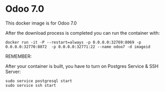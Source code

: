 Odoo 7.0
========

This docker image is for Odoo 7.0

After the download process is completed you can run the container with:

    docker run -it -P --restart=always -p 0.0.0.0:32769:8069 -p 0.0.0.0:32770:8072  -p 0.0.0.0:32771:22 --name odoo7 -d imageid

REMEMBER:

After your container is built, you have to turn on Postgres Service & SSH Server:

    sudo service postgresql start
    sudo service ssh start
